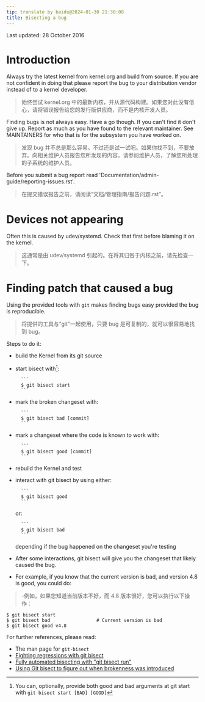 ```yaml
---
tip: translate by baidu@2024-01-30 21:30:08
title: Bisecting a bug
---
```


Last updated: 28 October 2016

# Introduction

Always try the latest kernel from kernel.org and build from source. If you are not confident in doing that please report the bug to your distribution vendor instead of to a kernel developer.

> 始终尝试 kernel.org 中的最新内核，并从源代码构建。如果您对此没有信心，请将错误报告给您的发行版供应商，而不是内核开发人员。

Finding bugs is not always easy. Have a go though. If you can\'t find it don\'t give up. Report as much as you have found to the relevant maintainer. See MAINTAINERS for who that is for the subsystem you have worked on.

> 发现 bug 并不总是那么容易。不过还是试一试吧。如果你找不到，不要放弃。向相关维护人员报告您所发现的内容。请参阅维护人员，了解您所处理的子系统的维护人员。

Before you submit a bug report read \'Documentation/admin-guide/reporting-issues.rst\'.

> 在提交错误报告之前，请阅读“文档/管理指南/报告问题.rst”。

# Devices not appearing

Often this is caused by udev/systemd. Check that first before blaming it on the kernel.

> 这通常是由 udev/systemd 引起的。在将其归咎于内核之前，请先检查一下。

# Finding patch that caused a bug

Using the provided tools with `git` makes finding bugs easy provided the bug is reproducible.

> 将提供的工具与“git”一起使用，只要 bug 是可复制的，就可以很容易地找到 bug。

Steps to do it:

- build the Kernel from its git source

- start bisect with[^1]:

        ```
        $ git bisect start
        ```

- mark the broken changeset with:

        ```
        $ git bisect bad [commit]
        ```

- mark a changeset where the code is known to work with:

        ```
        $ git bisect good [commit]
        ```

- rebuild the Kernel and test

- interact with git bisect by using either:

        ```
        $ git bisect good
        ```

  or:

        ```
        $ git bisect bad
        ```

  depending if the bug happened on the changeset you\'re testing

- After some interactions, git bisect will give you the changeset that likely caused the bug.

- For example, if you know that the current version is bad, and version 4.8 is good, you could do:

> -例如，如果您知道当前版本不好，而 4.8 版本很好，您可以执行以下操作：

```
$ git bisect start
$ git bisect bad                 # Current version is bad
$ git bisect good v4.8
```

For further references, please read:

- The man page for `git-bisect`
- [Fighting regressions with git bisect](https://www.kernel.org/pub/software/scm/git/docs/git-bisect-lk2009.html)
- [Fully automated bisecting with \"git bisect run\"](https://lwn.net/Articles/317154)
- [Using Git bisect to figure out when brokenness was introduced](http://webchick.net/node/99)

[^1]: You can, optionally, provide both good and bad arguments at git start with `git bisect start [BAD] [GOOD]`
